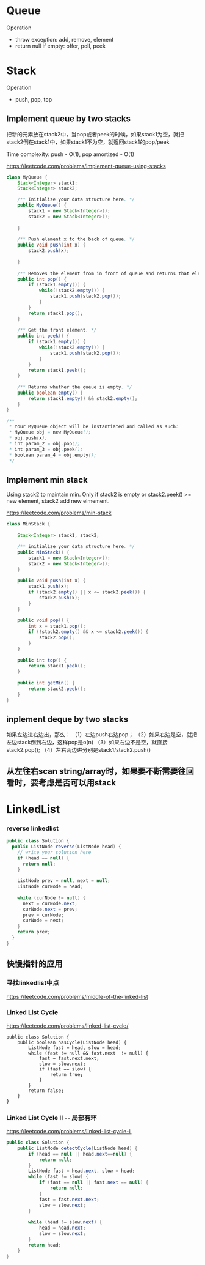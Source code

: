 # Queue
Operation 
- throw exception: add, remove, element
- return null if empty: offer, poll, peek

# Stack
Operation
- push, pop, top

## Implement queue by two stacks
把新的元素放在stack2中，当pop或者peek的时候，如果stack1为空，就把stack2倒在stack1中，如果stack1不为空，就返回stack1的pop/peek

Time complexity: push - O(1), pop amortized - O(1)

https://leetcode.com/problems/implement-queue-using-stacks
```java
class MyQueue {
    Stack<Integer> stack1;
    Stack<Integer> stack2;

    /** Initialize your data structure here. */
    public MyQueue() {
        stack1 = new Stack<Integer>();
        stack2 = new Stack<Integer>();
        
    }
    
    /** Push element x to the back of queue. */
    public void push(int x) {
        stack2.push(x);
        
    }
    
    /** Removes the element from in front of queue and returns that element. */
    public int pop() {
        if (stack1.empty()) {
            while(!stack2.empty()) {
                stack1.push(stack2.pop());
            }
        }
        return stack1.pop();
    }
    
    /** Get the front element. */
    public int peek() {
        if (stack1.empty()) {
            while(!stack2.empty()) {
                stack1.push(stack2.pop());
            }
        }
        return stack1.peek();
    }
    
    /** Returns whether the queue is empty. */
    public boolean empty() {
        return stack1.empty() && stack2.empty();
    }
}

/**
 * Your MyQueue object will be instantiated and called as such:
 * MyQueue obj = new MyQueue();
 * obj.push(x);
 * int param_2 = obj.pop();
 * int param_3 = obj.peek();
 * boolean param_4 = obj.empty();
 */
```
## Implement min stack

Using stack2 to maintain min. Only if stack2 is empty or stack2.peek() >= new element, stack2 add new elmement.

https://leetcode.com/problems/min-stack

```java
class MinStack {
    
    Stack<Integer> stack1, stack2;

    /** initialize your data structure here. */
    public MinStack() {
        stack1 = new Stack<Integer>();
        stack2 = new Stack<Integer>();
    }
    
    public void push(int x) {
        stack1.push(x);
        if (stack2.empty() || x <= stack2.peek()) {
            stack2.push(x);
        }
    }
    
    public void pop() {
        int x = stack1.pop();
        if (!stack2.empty() && x <= stack2.peek()) {
            stack2.pop();
        }
    }
    
    public int top() {
        return stack1.peek();
    }
    
    public int getMin() {
        return stack2.peek();
    }
}
```
## inplement deque by two stacks
如果左边进右边出，那么：
（1）左边push右边pop；
（2）如果右边是空，就把左边stack倒到右边，这样pop是o(n)
（3）如果右边不是空，就直接stack2.pop();
（4）左右两边进分别是stack1/stack2.push()

## 从左往右scan string/array时，如果要不断需要往回看时，要考虑是否可以用stack


# LinkedList
### reverse linkedlist
```java
public class Solution {
  public ListNode reverse(ListNode head) {
    // write your solution here
    if (head == null) {
      return null; 
    }
    
    ListNode prev = null, next = null;
    ListNode curNode = head;
    
    while (curNode != null) {
      next = curNode.next;
      curNode.next = prev;
      prev = curNode;
      curNode = next;
    }
    return prev;
  }
}
```
## 快慢指针的应用
### 寻找linkedlist中点
https://leetcode.com/problems/middle-of-the-linked-list

### Linked List Cycle
https://leetcode.com/problems/linked-list-cycle/
```jave
public class Solution {
    public boolean hasCycle(ListNode head) {
        ListNode fast = head, slow = head;
        while (fast != null && fast.next  != null) {
            fast = fast.next.next;
            slow = slow.next;
            if (fast == slow) {
                return true;
            }
        }
        return false;
    }
}
```

### Linked List Cycle II  -- 局部有环
https://leetcode.com/problems/linked-list-cycle-ii
```java
public class Solution {
    public ListNode detectCycle(ListNode head) {
        if (head == null || head.next==null) {
            return null;
        }
        ListNode fast = head.next, slow = head;
        while (fast != slow) {
            if (fast == null || fast.next == null) {
                return null;
            }
            fast = fast.next.next;
            slow = slow.next;
        }
        
        while (head != slow.next) {
            head = head.next;
            slow = slow.next;
        }
        return head;
    }
}
```
